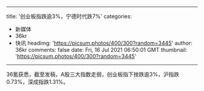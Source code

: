 
---
title: '创业板指跌逾3%，宁德时代跌7%'
categories: 
 - 新媒体
 - 36kr
 - 快讯
headimg: 'https://picsum.photos/400/300?random=3445'
author: 36kr
comments: false
date: Fri, 16 Jul 2021 06:50:01 GMT
thumbnail: 'https://picsum.photos/400/300?random=3445'
---

<div>   
36氪获悉，截至发稿，A股三大指数走弱，创业板指下挫跌逾3%，沪指跌0.73%，深成指跌1.31%。  
</div>
            